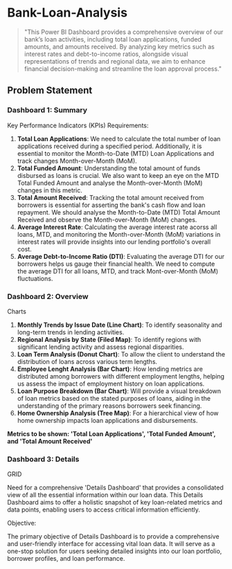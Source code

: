 # Bank-Loan-Analysis

>"This Power BI Dashboard provides a comprehensive overview of our bank’s loan activities, including total loan applications, funded amounts, and amounts received. By analyzing key metrics such as interest rates and debt-to-income ratios, alongside visual representations of trends and regional data, we aim to enhance financial decision-making and streamline the loan approval process."

## Problem Statement

### Dashboard 1: Summary

Key Performance Indicators (KPIs) Requirements:

1. **Total Loan Applications**: We need to calculate the total number of loan applications received during a specified period. Additionally, it is essential to monitor the Month-to-Date (MTD) Loan Applications and track changes Month-over-Month (MoM).
2. **Total Funded Amount**: Understanding the total amount of funds disbursed as loans is crucial. We also want to keep an eye on the MTD Total Funded Amount and analyse the Month-over-Month (MoM) changes in this metric.
3. **Total Amount Received**: Tracking the total amount received from borrowers is essential for asserting the bank's cash flow and loan repayment. We should analyse the Month-to-Date (MTD) Total Amount Received and observe the Month-over-Month (MoM) changes.
4. **Average Interest Rate**: Calculating the average interest rate acorss all loans, MTD, and monitoring the Month-over-Month (MoM) variations in interest rates will provide insights into our lending portfolio's overall cost.
5. **Average Debt-to-Income Ratio (DTI)**: Evaluating the average DTI for our borrowers helps us gauge their financial health. We need to compute the average DTI for all loans, MTD, and track Mont-over-Month (MoM) fluctuations.

### Dashboard 2: Overview
Charts
1. **Monthly Trends by Issue Date (Line Chart)**: To identify seasonality and long-term trends in lending activities.
2. **Regional Analysis by State (Filed Map)**: To identify regions with significant lending activity and assess regional disparities.
3. **Loan Term Analysis (Donut Chart)**: To allow the client to understand the distribution of loans across various term lengths.
4. **Employee Lenght Analysis (Bar Chart)**: How lending metrics are distributed among borrowers with different employment lengths, helping us assess the impact of employment history on loan applications.
5. **Loan Purpose Breakdown (Bar Chart)**: Will provide a visual breakdown of loan metrics based on the stated purposes of loans, aiding in the understanding of the primary reasons borrowers seek financing.
6. **Home Ownership Analysis (Tree Map)**: For a hierarchical view of how home ownership impacts loan applications and disbursements.

**Metrics to be shown: 'Total Loan Applications', 'Total Funded Amount', and 'Total Amount Received'**

### Dashboard 3: Details
GRID

Need for a comprehensive 'Details Dashboard' that provides a consolidated view of all the essential information within our loan data. This Details Dashboard aims to offer a holistic snapshot of key loan-related metrics and data points, enabling users to access critical information efficiently.

Objective:

The primary objective of Details Dashboard is to provide a comprehensive and user-friendly interface for accessing vital loan data. It will serve as a one-stop solution for users seeking detailed insights into our loan portfolio, borrower profiles, and loan performance.
